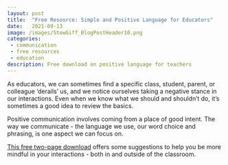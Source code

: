 ```yaml
---
layout: post
title:  "Free Resource: Simple and Positive Language for Educators"
date:   2021-09-13
image: /images/StewGiff_BlogPostHeader10.png
categories:
 - communication
 - free resources
 - education
description: Free download on positive language for teachers 
---
```

As educators, we can sometimes find a specific class, student, parent, or colleague ‘derails’ us, and we notice ourselves taking a negative stance in our interactions. Even when we know what we should and shouldn’t do, it’s sometimes a good idea to review the basics.

Positive communication involves coming from a place of good intent. The way we communicate - the language we use, our word choice and phrasing, is one aspect we can focus on. 

<a href="/downloads/StewGiff_SimplePositiveLanguageForEducators.pdf" target="_blank">This free two-page download</a> offers some suggestions to help you be more mindful in your interactions - both in and outside of the classroom.
 


